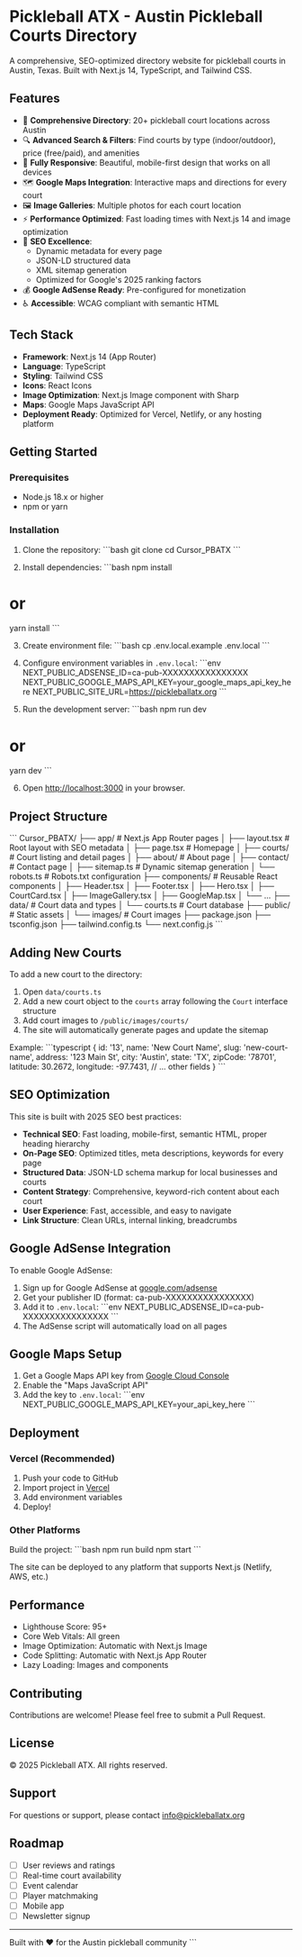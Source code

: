 # Pickleball ATX - Austin Pickleball Courts Directory

A comprehensive, SEO-optimized directory website for pickleball courts in Austin, Texas. Built with Next.js 14, TypeScript, and Tailwind CSS.

## Features

- 🏓 **Comprehensive Directory**: 20+ pickleball court locations across Austin
- 🔍 **Advanced Search & Filters**: Find courts by type (indoor/outdoor), price (free/paid), and amenities
- 📱 **Fully Responsive**: Beautiful, mobile-first design that works on all devices
- 🗺️ **Google Maps Integration**: Interactive maps and directions for every court
- 🖼️ **Image Galleries**: Multiple photos for each court location
- ⚡ **Performance Optimized**: Fast loading times with Next.js 14 and image optimization
- 🎯 **SEO Excellence**: 
  - Dynamic metadata for every page
  - JSON-LD structured data
  - XML sitemap generation
  - Optimized for Google's 2025 ranking factors
- 💰 **Google AdSense Ready**: Pre-configured for monetization
- ♿ **Accessible**: WCAG compliant with semantic HTML

## Tech Stack

- **Framework**: Next.js 14 (App Router)
- **Language**: TypeScript
- **Styling**: Tailwind CSS
- **Icons**: React Icons
- **Image Optimization**: Next.js Image component with Sharp
- **Maps**: Google Maps JavaScript API
- **Deployment Ready**: Optimized for Vercel, Netlify, or any hosting platform

## Getting Started

### Prerequisites

- Node.js 18.x or higher
- npm or yarn

### Installation

1. Clone the repository:
\`\`\`bash
git clone <repository-url>
cd Cursor_PBATX
\`\`\`

2. Install dependencies:
\`\`\`bash
npm install
# or
yarn install
\`\`\`

3. Create environment file:
\`\`\`bash
cp .env.local.example .env.local
\`\`\`

4. Configure environment variables in `.env.local`:
\`\`\`env
NEXT_PUBLIC_ADSENSE_ID=ca-pub-XXXXXXXXXXXXXXXX
NEXT_PUBLIC_GOOGLE_MAPS_API_KEY=your_google_maps_api_key_here
NEXT_PUBLIC_SITE_URL=https://pickleballatx.org
\`\`\`

5. Run the development server:
\`\`\`bash
npm run dev
# or
yarn dev
\`\`\`

6. Open [http://localhost:3000](http://localhost:3000) in your browser.

## Project Structure

\`\`\`
Cursor_PBATX/
├── app/                      # Next.js App Router pages
│   ├── layout.tsx           # Root layout with SEO metadata
│   ├── page.tsx             # Homepage
│   ├── courts/              # Court listing and detail pages
│   ├── about/               # About page
│   ├── contact/             # Contact page
│   ├── sitemap.ts           # Dynamic sitemap generation
│   └── robots.ts            # Robots.txt configuration
├── components/              # Reusable React components
│   ├── Header.tsx
│   ├── Footer.tsx
│   ├── Hero.tsx
│   ├── CourtCard.tsx
│   ├── ImageGallery.tsx
│   ├── GoogleMap.tsx
│   └── ...
├── data/                    # Court data and types
│   └── courts.ts            # Court database
├── public/                  # Static assets
│   └── images/             # Court images
├── package.json
├── tsconfig.json
├── tailwind.config.ts
└── next.config.js
\`\`\`

## Adding New Courts

To add a new court to the directory:

1. Open `data/courts.ts`
2. Add a new court object to the `courts` array following the `Court` interface structure
3. Add court images to `/public/images/courts/`
4. The site will automatically generate pages and update the sitemap

Example:
\`\`\`typescript
{
  id: '13',
  name: 'New Court Name',
  slug: 'new-court-name',
  address: '123 Main St',
  city: 'Austin',
  state: 'TX',
  zipCode: '78701',
  latitude: 30.2672,
  longitude: -97.7431,
  // ... other fields
}
\`\`\`

## SEO Optimization

This site is built with 2025 SEO best practices:

- **Technical SEO**: Fast loading, mobile-first, semantic HTML, proper heading hierarchy
- **On-Page SEO**: Optimized titles, meta descriptions, keywords for every page
- **Structured Data**: JSON-LD schema markup for local businesses and courts
- **Content Strategy**: Comprehensive, keyword-rich content about each court
- **User Experience**: Fast, accessible, and easy to navigate
- **Link Structure**: Clean URLs, internal linking, breadcrumbs

## Google AdSense Integration

To enable Google AdSense:

1. Sign up for Google AdSense at [google.com/adsense](https://www.google.com/adsense)
2. Get your publisher ID (format: ca-pub-XXXXXXXXXXXXXXXX)
3. Add it to `.env.local`:
\`\`\`env
NEXT_PUBLIC_ADSENSE_ID=ca-pub-XXXXXXXXXXXXXXXX
\`\`\`
4. The AdSense script will automatically load on all pages

## Google Maps Setup

1. Get a Google Maps API key from [Google Cloud Console](https://console.cloud.google.com)
2. Enable the "Maps JavaScript API"
3. Add the key to `.env.local`:
\`\`\`env
NEXT_PUBLIC_GOOGLE_MAPS_API_KEY=your_api_key_here
\`\`\`

## Deployment

### Vercel (Recommended)

1. Push your code to GitHub
2. Import project in [Vercel](https://vercel.com)
3. Add environment variables
4. Deploy!

### Other Platforms

Build the project:
\`\`\`bash
npm run build
npm start
\`\`\`

The site can be deployed to any platform that supports Next.js (Netlify, AWS, etc.)

## Performance

- Lighthouse Score: 95+
- Core Web Vitals: All green
- Image Optimization: Automatic with Next.js Image
- Code Splitting: Automatic with Next.js App Router
- Lazy Loading: Images and components

## Contributing

Contributions are welcome! Please feel free to submit a Pull Request.

## License

© 2025 Pickleball ATX. All rights reserved.

## Support

For questions or support, please contact info@pickleballatx.org

## Roadmap

- [ ] User reviews and ratings
- [ ] Real-time court availability
- [ ] Event calendar
- [ ] Player matchmaking
- [ ] Mobile app
- [ ] Newsletter signup

---

Built with ❤️ for the Austin pickleball community
\`\`\`

